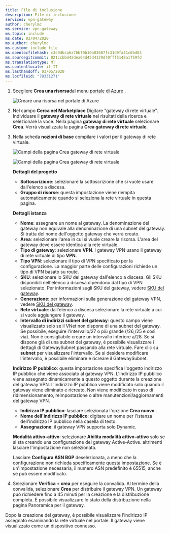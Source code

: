 ```yaml
---
title: File di inclusione
description: File di inclusione
services: vpn-gateway
author: cherylmc
ms.service: vpn-gateway
ms.topic: include
ms.date: 03/04/2020
ms.author: cherylmc
ms.custom: include file
ms.openlocfilehash: c3c9dbca6a76bf0b10a83087fc31d9fa41c6bd03
ms.sourcegitcommit: 021ccbbd42dea64d45d4129d70fff5148a1759fd
ms.translationtype: MT
ms.contentlocale: it-IT
ms.lasthandoff: 03/05/2020
ms.locfileid: "78331271"
---
```

1. Scegliere **Crea una risorsa**dal menu [portale di Azure](https://portal.azure.com) . 

   ![Creare una risorsa nel portale di Azure](./media/vpn-gateway-add-gw-rm-portal-include/azure-portal-create-resource.png)
2. Nel campo **Cerca nel Marketplace** Digitare "gateway di rete virtuale". Individuare il **gateway di rete virtuale** nei risultati della ricerca e selezionare la voce. Nella pagina **gateway di rete virtuale** selezionare **Crea**. Verrà visualizzata la pagina **Crea gateway di rete virtuale**.
3. Nella scheda **nozioni di base** compilare i valori per il gateway di rete virtuale.

   ![Campi della pagina Crea gateway di rete virtuale](./media/vpn-gateway-add-gw-rm-portal-include/gateway1.png "Campi della pagina Crea gateway di rete virtuale")

   ![Campi della pagina Crea gateway di rete virtuale](./media/vpn-gateway-add-gw-rm-portal-include/gateway2.png "Campi della pagina Crea gateway di rete virtuale")

   **Dettagli del progetto**

   - **Sottoscrizione**: selezionare la sottoscrizione che si vuole usare dall'elenco a discesa.
   - **Gruppo di risorse**: questa impostazione viene riempita automaticamente quando si seleziona la rete virtuale in questa pagina.

   **Dettagli istanza**

   - **Nome**: assegnare un nome al gateway. La denominazione del gateway non equivale alla denominazione di una subnet del gateway. Si tratta del nome dell'oggetto gateway che verrà creato.
   - **Area**: selezionare l'area in cui si vuole creare la risorsa. L'area del gateway deve essere identica alla rete virtuale.
   - **Tipo di gateway**: selezionare **VPN**. I gateway VPN usano il gateway di rete virtuale di tipo **VPN**.
   - **Tipo VPN**: selezionare il tipo di VPN specificato per la configurazione. La maggior parte delle configurazioni richiede un tipo di VPN basato su route.
   - **SKU**: selezionare lo SKU del gateway dall'elenco a discesa. Gli SKU disponibili nell'elenco a discesa dipendono dal tipo di VPN selezionato. Per informazioni sugli SKU del gateway, vedere [SKU del gateway](../articles/vpn-gateway/vpn-gateway-about-vpn-gateway-settings.md#gwsku).
   - **Generazione**: per informazioni sulla generazione del gateway VPN, vedere [SKU del gateway](../articles/vpn-gateway/vpn-gateway-about-vpngateways.md#gwsku).
   - **Rete virtuale**: dall'elenco a discesa selezionare la rete virtuale a cui si vuole aggiungere il gateway.
   - **Intervallo di indirizzi subnet del gateway**: questo campo viene visualizzato solo se il VNet non dispone di una subnet del gateway. Se possibile, eseguire l'intervallo/27 o più grande (/26,/25 e così via). Non è consigliabile creare un intervallo inferiore a/28. Se si dispone già di una subnet del gateway, è possibile visualizzare i dettagli di GatewaySubnet passando alla rete virtuale. Fare clic su **subnet** per visualizzare l'intervallo. Se si desidera modificare l'intervallo, è possibile eliminare e ricreare il GatewaySubnet.

   **Indirizzo IP pubblico**: questa impostazione specifica l'oggetto indirizzo IP pubblico che viene associato al gateway VPN. L'indirizzo IP pubblico viene assegnato dinamicamente a questo oggetto durante la creazione del gateway VPN. L'indirizzo IP pubblico viene modificato solo quando il gateway viene eliminato e ricreato. Non viene modificato in caso di ridimensionamento, reimpostazione o altre manutenzioni/aggiornamenti del gateway VPN.

     - **Indirizzo IP pubblico**: lasciare selezionata l'opzione **Crea nuovo** .
     - **Nome dell'indirizzo IP pubblico**: digitare un nome per l'istanza dell'indirizzo IP pubblico nella casella di testo.
     - **Assegnazione**: il gateway VPN supporta solo Dynamic.

   **Modalità attivo-attivo**: selezionare **Abilita modalità attivo-attivo** solo se si sta creando una configurazione del gateway Active-Active. altrimenti lasciare l'impostazione non selezionata.

   Lasciare **Configura ASN BGP** deselezionata, a meno che la configurazione non richieda specificamente questa impostazione. Se è un'impostazione necessaria, il numero ASN predefinito è 65515, anche se può essere modificato.
4. Selezionare **Verifica + crea** per eseguire la convalida. Al termine della convalida, selezionare **Crea** per distribuire il gateway VPN. Un gateway può richiedere fino a 45 minuti per la creazione e la distribuzione completa. È possibile visualizzare lo stato della distribuzione nella pagina Panoramica per il gateway.

Dopo la creazione del gateway, è possibile visualizzare l'indirizzo IP assegnato esaminando la rete virtuale nel portale. Il gateway viene visualizzato come un dispositivo connesso.

